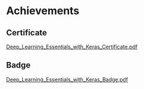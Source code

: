 

# Achievements
## Certificate
[Deep_Learning_Essentials_with_Keras_Certificate.pdf](https://prod-files-secure.s3.us-west-2.amazonaws.com/03e82b26-cccb-4906-bb56-adabcbdc0655/f5cf1405-8a02-49a4-beb6-3d50b033ba6e/Deep_Learning_Essentials_with_Keras_Certificate.pdf?X-Amz-Algorithm=AWS4-HMAC-SHA256&X-Amz-Content-Sha256=UNSIGNED-PAYLOAD&X-Amz-Credential=ASIAZI2LB4667367FJOT%2F20250207%2Fus-west-2%2Fs3%2Faws4_request&X-Amz-Date=20250207T171248Z&X-Amz-Expires=3600&X-Amz-Security-Token=IQoJb3JpZ2luX2VjEGEaCXVzLXdlc3QtMiJGMEQCIDMauomYxIlkk%2B%2BFk44JvZFMviW7YQ6nGI0hZsgYE1ZWAiAP9AWUZPvIuJO0tUZl%2FAX3kTr1qzbMrIk4jBOZBfCpPir%2FAwh6EAAaDDYzNzQyMzE4MzgwNSIMl8yWNFBOp%2BSS5fOlKtwDxHum9iYGXyoD%2FbsuPDE9YCOwCWNXtoPGyrg3Mwri4f8u8cGBbPpZoxKcKxWD8uD49W%2BJD3YR6s5Y78DoTQzsgCW%2BRtvz%2BTsOG%2FixO3sbMNbBCJqdE5S8%2FaH9z%2BiYbfIlHpL9%2FWNmGABqUh2%2FxgLE%2By50eGS8%2BOuvDchHVVXRm6oIZq2BB3L8L%2FY%2FazvTI6DiKRxK3USiYuPW4yKoRSyMiKnXqrV3Lj5R2rMdYped3euTOl9K%2B3kj1neVCeRrpZxhUCSHwExwt2H3c0aepkI%2BIq6lGQZgUjv5LbFajzr%2Br8cqCENUktIGtqVh%2BzvmEyT7fprg%2BIPq%2FaQcwTNsV6Dv0VkDJ2ts%2BfGTLhBEJ3C%2B%2FrMgyzHmB5LX3xWSERNhfw4fjnXCPpbtRUpQCSrd67VrJegwdFZd7xpBeZvzQqCLkB0ZETiApwQpFd24qivraNkfLzlx0mwUhsjDZC3Y0zUUa1Y4As7RbvLE5VinVXYzJO5mg4E4kiYvoOQNf9rBSbpybxXVF3HRgGxBStfVo9VCqWdap0UvZ6zCm5QGsNUL%2FuKL6GhEiYSRrwNaid6l3hROe5UM1DKE0QpZ0Ey%2FTg9sWVT5PzOZH3FVMZ1di5aLaD%2FbCjrsBRIaSJa4QIEw6fuYvQY6pgEjzRkg8bVm65kU0ky1ljrawT5xnda8HbO9V6ZV2UWxA3Y6K9da4W%2FphixtHW2D3zVJW3M1vVxLEhj8cOh0SpbEfVAtCKY%2B7qwkuFoAtxH0Hu8Qdjf1F3rgMVMkZASCPdznXX40BJzbVBluRL9Do4RN50L94RZwdZpfIKJ3LEFIdQt015QZOF2homYgNo6hFJtHkSjl7g4VUK18XnSLNzKkYKdHvAjo&X-Amz-Signature=9f2a269c2f2fef96f05aded9d6b4b2b16c95cbffca844faee41910eeeb186658&X-Amz-SignedHeaders=host&x-id=GetObject)
## Badge
[Deep_Learning_Essentials_with_Keras_Badge.pdf](https://prod-files-secure.s3.us-west-2.amazonaws.com/03e82b26-cccb-4906-bb56-adabcbdc0655/5c209097-6d96-477f-a031-edc11aa6225f/Deep_Learning_Essentials_with_Keras_Badge.pdf?X-Amz-Algorithm=AWS4-HMAC-SHA256&X-Amz-Content-Sha256=UNSIGNED-PAYLOAD&X-Amz-Credential=ASIAZI2LB4667367FJOT%2F20250207%2Fus-west-2%2Fs3%2Faws4_request&X-Amz-Date=20250207T171248Z&X-Amz-Expires=3600&X-Amz-Security-Token=IQoJb3JpZ2luX2VjEGEaCXVzLXdlc3QtMiJGMEQCIDMauomYxIlkk%2B%2BFk44JvZFMviW7YQ6nGI0hZsgYE1ZWAiAP9AWUZPvIuJO0tUZl%2FAX3kTr1qzbMrIk4jBOZBfCpPir%2FAwh6EAAaDDYzNzQyMzE4MzgwNSIMl8yWNFBOp%2BSS5fOlKtwDxHum9iYGXyoD%2FbsuPDE9YCOwCWNXtoPGyrg3Mwri4f8u8cGBbPpZoxKcKxWD8uD49W%2BJD3YR6s5Y78DoTQzsgCW%2BRtvz%2BTsOG%2FixO3sbMNbBCJqdE5S8%2FaH9z%2BiYbfIlHpL9%2FWNmGABqUh2%2FxgLE%2By50eGS8%2BOuvDchHVVXRm6oIZq2BB3L8L%2FY%2FazvTI6DiKRxK3USiYuPW4yKoRSyMiKnXqrV3Lj5R2rMdYped3euTOl9K%2B3kj1neVCeRrpZxhUCSHwExwt2H3c0aepkI%2BIq6lGQZgUjv5LbFajzr%2Br8cqCENUktIGtqVh%2BzvmEyT7fprg%2BIPq%2FaQcwTNsV6Dv0VkDJ2ts%2BfGTLhBEJ3C%2B%2FrMgyzHmB5LX3xWSERNhfw4fjnXCPpbtRUpQCSrd67VrJegwdFZd7xpBeZvzQqCLkB0ZETiApwQpFd24qivraNkfLzlx0mwUhsjDZC3Y0zUUa1Y4As7RbvLE5VinVXYzJO5mg4E4kiYvoOQNf9rBSbpybxXVF3HRgGxBStfVo9VCqWdap0UvZ6zCm5QGsNUL%2FuKL6GhEiYSRrwNaid6l3hROe5UM1DKE0QpZ0Ey%2FTg9sWVT5PzOZH3FVMZ1di5aLaD%2FbCjrsBRIaSJa4QIEw6fuYvQY6pgEjzRkg8bVm65kU0ky1ljrawT5xnda8HbO9V6ZV2UWxA3Y6K9da4W%2FphixtHW2D3zVJW3M1vVxLEhj8cOh0SpbEfVAtCKY%2B7qwkuFoAtxH0Hu8Qdjf1F3rgMVMkZASCPdznXX40BJzbVBluRL9Do4RN50L94RZwdZpfIKJ3LEFIdQt015QZOF2homYgNo6hFJtHkSjl7g4VUK18XnSLNzKkYKdHvAjo&X-Amz-Signature=34b92dbfa07563e072b63b053ba534ab285924e1d43493539c8d27eff4099d12&X-Amz-SignedHeaders=host&x-id=GetObject)
